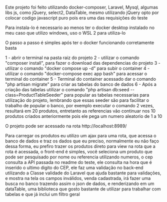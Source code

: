 Este projeto foi feito utilizando docker-composer, Laravel, Mysql, algumas libs js, como jQuery, select2, DataTable, mesmo utilizando jQuery opto por colocar codigo javascript puro pois era uma das requisições do teste

Para instala-lo é necessario ao menos ter o docker desktop instalado no meu caso que utilizo windows, uso o WSL 2 para utiliza-lo

O passo a passo é simples após ter o docker funcionando corretamente basta

1 - abrir o terminal na pasta raiz do projeto
2 - utilizar o comando "composer install", para fazer o download das dependencias do projeto
3 - utilizar o comando "docker compose up -d" para subir o container
4 - utilizar o comando "docker-compose exec app bash" para acessar o terminal do container
5 - Terminal do container acessado dar o comando "php artisan migrate" para criar as tabelas do banco de dados
6 - Após a criação das tabelas utilizar o comando "php artisan db:seed --class=ProductTableSeeder" para popular as tabelas necessarias para utilização do projeto, lembrando que essas seeder são para facilitar o trabalho de popular o banco, por exemplo executar o comando 2 vezes, resultará em 20 produtos, entretanto as referencias vão continuar nos 10 produtos criados anteriormente pois ele pega um numero aleatorio de 1 a 10

O projeto pode ser acessado na rota http://localhost:8989/


Para carregar os produtos eu utilizo um ajax para uma rota, que acessa o banco de dados e traz os dados que eu preciso, normalmente eu não faço dessa forma, eu prefiro trazer os produtos direto para view na rota que a rota é acessada, o front-end é simples, você seleciona um produto que pode ser pesquisado por nome ou referencia utilizando numeros, o cep consulta a API passada no readme do teste, ele consulta na hora que é inserido o ultimo digito do CEP, ele faz uma validação no back-end utilizando a Classe validade do Laravel que ajuda bastante para validações, e mostra na tela os campos inválidos, venda cadastrada, irá fazer uma busca no banco trazendo assim o json de dados, e renderizando em um dataTable, uma biblioteca que gosto bastante de utilizar para trabalhar com tabelas e que já inclui um filtro geral
